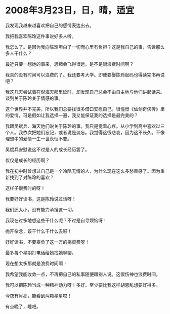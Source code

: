 # 2008年3月23日，日，晴，适宜

我发现我越来越喜欢把自己的感情表达出去。

我把我喜欢陈玲这件事说好多人听。

我怎么了。是因为我向陈玲坦白了一切而心里冇负担？这是我自己的事，告诉那么多人干什么？

最近只要一想她的事来，思绪会飞得很远。是不是很浪费时间啊？

我真的没有时间可以浪费的了。我还要考大学。即使要娶陈玲起码也得读完书再说吧？

我这几天尝试着在倪海天那里延时，却发现自己总会不由自主地与他们讲起话来。谈到关于陈玲关于情感的事。

这个世界并不完美，所以我们总要找很多借口安慰自己。很憧憬《仙剑奇侠传》里的爱情，可是假如让我选择一遍，我又能保证我的选择是最完美的？

我跟吴斌兵、海天他们说关于陈玲的事。我只是觉着心疼。从小学到高中喜欢过三个人。我依次把她们忘记，或者说是淡忘。我觉得这很悲哀，因为这不长久。不像理想中的爱情一生一世永恒不变。

吴斌兵安慰说这不过是人的成长经历罢了。

仅仅是成长的经历啊？

我在初中时曾想过自己是一个冷酷无情的人，为什么现在这么多愁善感了。因为重新找到了对陈玲的喜欢？

这样子很费时的呀！

我要好好读书，这是陈玲说过话呀！

我们还太小，没有能力承担这一切。

我现在过多地想这些干什么呢？不过是自寻烦恼呀！

抛开杂念，该干什么干什么去呀！

好好读书，不要辜负了这一万的捐资费呀！

最多每个星期打电话给她找她聊聊。

现在想太多那就是浪费时间啊！

我希望我能收敛一点，不再把自己的私事随便跟别人说。这很伤神也浪费时间。

我可以把陈玲当成一种精神动力呀！多好。至少要比我这样胡思乱想要好得多。

今夜有月亮，能看到两颗星星哎！

有点晚了，睡吧。
